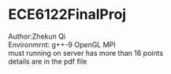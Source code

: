 # ECE6122FinalProj   
Author:Zhekun Qi   
Environmrnt: g++-9 OpenGL MPI    
must running on server has more than 16 points    
details are in the pdf file   
